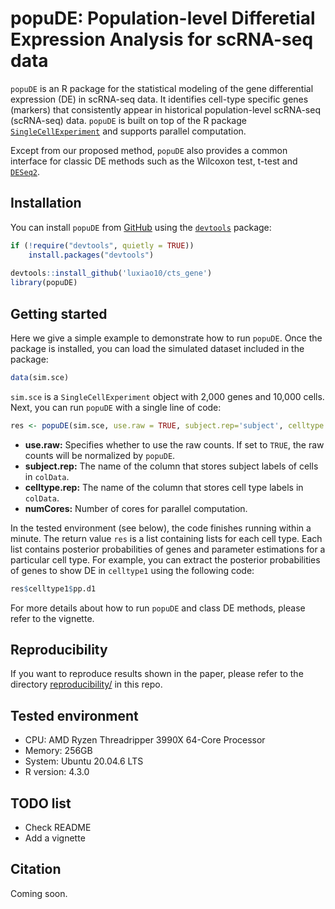 # popuDE: Population-level Differetial Expression Analysis for scRNA-seq data
`popuDE` is an R package for the statistical modeling of the 
gene differential expression (DE) in scRNA-seq data. It identifies cell-type specific genes (markers) that consistently appear in historical population-level scRNA-seq (scRNA-seq) data. `popuDE` is built on top of the R package [`SingleCellExperiment`](https://bioconductor.org/packages/devel/bioc/html/SingleCellExperiment.html) and supports parallel computation.

Except from our proposed method, `popuDE` also provides a common interface for classic DE methods such as the Wilcoxon test, t-test and [`DESeq2`](https://bioconductor.org/packages/release/bioc/html/DESeq2.html).

## Installation
You can install `popuDE` from [GitHub](https://github.com/luxiao10/cts_gene) using the [`devtools`](https://cran.r-project.org/web/packages/devtools/index.html) package:
```R
if (!require("devtools", quietly = TRUE))
    install.packages("devtools")
    
devtools::install_github('luxiao10/cts_gene')
library(popuDE)
```




## Getting started
Here we give a simple example to demonstrate how to run `popuDE`. Once the package is installed,
you can load the simulated dataset included in the package:
```R
data(sim.sce)
```
`sim.sce` is a `SingleCellExperiment` object with 2,000 genes and 10,000 cells.
Next, you can run `popuDE` with a single line of code:
```R
res <- popuDE(sim.sce, use.raw = TRUE, subject.rep='subject', celltype.rep='celltype', numCores=2)
```
- **use.raw:** Specifies whether to use the raw counts. If set to `TRUE`, the raw counts will be normalized by `popuDE`.
- **subject.rep:** The name of the column that stores subject labels of cells in `colData`.
- **celltype.rep:** The name of the column that stores cell type labels in `colData`.
- **numCores:** Number of cores for parallel computation.

In the tested environment (see below), the code finishes running within a minute. The return value `res` is a list containing lists for each cell type. Each list contains
posterior probabilities of genes and parameter estimations for a particular cell type. For example, you can extract the posterior probabilities of genes to show DE in `celltype1` using the following code:
```R
res$celltype1$pp.d1
```
For more details about how to run `popuDE` and class DE methods, please refer to 
the vignette.


## Reproducibility
If you want to reproduce results shown in the paper, please refer to the directory [reproducibility/](reproducibility/) in this repo.


## Tested environment
- CPU: AMD Ryzen Threadripper 3990X 64-Core Processor
- Memory: 256GB
- System: Ubuntu 20.04.6 LTS
- R version: 4.3.0

## TODO list
- Check README
- Add a vignette

## Citation
Coming soon.

